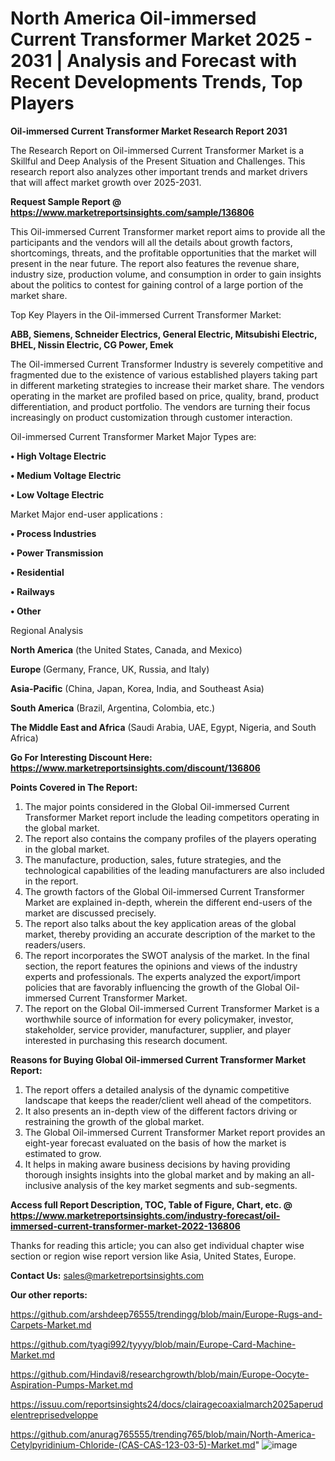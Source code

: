 # North America Oil-immersed Current Transformer Market 2025 - 2031 | Analysis and Forecast with Recent Developments Trends, Top Players

<strong>Oil-immersed Current Transformer Market Research Report 2031</strong>

The Research Report on Oil-immersed Current Transformer Market is a Skillful and Deep Analysis of the Present Situation and Challenges. This research report also analyzes other important trends and market drivers that will affect market growth over 2025-2031.

<strong>Request Sample Report @ <a href=https://www.marketreportsinsights.com/sample/136806>https://www.marketreportsinsights.com/sample/136806</a></strong>

This Oil-immersed Current Transformer market report aims to provide all the participants and the vendors will all the details about growth factors, shortcomings, threats, and the profitable opportunities that the market will present in the near future. The report also features the revenue share, industry size, production volume, and consumption in order to gain insights about the politics to contest for gaining control of a large portion of the market share.

Top Key Players in the Oil-immersed Current Transformer Market:

<strong>ABB, Siemens, Schneider Electrics, General Electric, Mitsubishi Electric, BHEL, Nissin Electric, CG Power, Emek</strong>

The Oil-immersed Current Transformer Industry is severely competitive and fragmented due to the existence of various established players taking part in different marketing strategies to increase their market share. The vendors operating in the market are profiled based on price, quality, brand, product differentiation, and product portfolio. The vendors are turning their focus increasingly on product customization through customer interaction.

Oil-immersed Current Transformer Market Major Types are:

<strong>• High Voltage Electric

• Medium Voltage Electric

• Low Voltage Electric</strong>

Market Major end-user applications :

<strong>• Process Industries

• Power Transmission

• Residential

• Railways

• Other</strong>

Regional Analysis

</u><strong><b>North America</b></strong> (the United States, Canada, and Mexico)

<strong><b>Europe </b></strong>(Germany, France, UK, Russia, and Italy)

<strong><b>Asia-Pacific</b></strong> (China, Japan, Korea, India, and Southeast Asia)

<strong><b>South America</b></strong> (Brazil, Argentina, Colombia, etc.)

<strong><b>The Middle East and Africa</b></strong> (Saudi Arabia, UAE, Egypt, Nigeria, and South Africa)

<strong>Go For Interesting Discount Here: <a href=https://www.marketreportsinsights.com/discount/136806>https://www.marketreportsinsights.com/discount/136806</a></strong>

<strong>Points Covered in The Report:</strong>
<ol>
  <li>The major points considered in the Global Oil-immersed Current Transformer Market report include the leading competitors operating in the global market.</li>
  <li>The report also contains the company profiles of the players operating in the global market.</li>
  <li>The manufacture, production, sales, future strategies, and the technological capabilities of the leading manufacturers are also included in the report.</li>
  <li>The growth factors of the Global Oil-immersed Current Transformer Market are explained in-depth, wherein the different end-users of the market are discussed precisely.</li>
  <li>The report also talks about the key application areas of the global market, thereby providing an accurate description of the market to the readers/users.</li>
  <li>The report incorporates the SWOT analysis of the market. In the final section, the report features the opinions and views of the industry experts and professionals. The experts analyzed the export/import policies that are favorably influencing the growth of the Global Oil-immersed Current Transformer Market.</li>
  <li>The report on the Global Oil-immersed Current Transformer Market is a worthwhile source of information for every policymaker, investor, stakeholder, service provider, manufacturer, supplier, and player interested in purchasing this research document.</li>
</ol>
<strong>Reasons for Buying Global Oil-immersed Current Transformer Market Report:</strong>

<ol>
  <li>The report offers a detailed analysis of the dynamic competitive landscape that keeps the reader/client well ahead of the competitors.</li>
  <li>It also presents an in-depth view of the different factors driving or restraining the growth of the global market.</li>
  <li>The Global Oil-immersed Current Transformer Market report provides an eight-year forecast evaluated on the basis of how the market is estimated to grow.</li>
  <li>It helps in making aware business decisions by having providing thorough insights insights into the global market and by making an all-inclusive analysis of the key market segments and sub-segments.</li>
</ol>
<strong>Access full Report Description, TOC, Table of Figure, Chart, etc. @ <a href=https://www.marketreportsinsights.com/industry-forecast/oil-immersed-current-transformer-market-2022-136806>https://www.marketreportsinsights.com/industry-forecast/oil-immersed-current-transformer-market-2022-136806</a></strong>


Thanks for reading this article; you can also get individual chapter wise section or region wise report version like Asia, United States, Europe.

<strong>Contact Us:</strong>
sales@marketreportsinsights.com

<strong>Our other reports:</strong>

<a href=https://github.com/arshdeep76555/trendingg/blob/main/Europe-Rugs-and-Carpets-Market.md>https://github.com/arshdeep76555/trendingg/blob/main/Europe-Rugs-and-Carpets-Market.md</a>

<a href=https://github.com/tyagi992/tyyyy/blob/main/Europe-Card-Machine-Market.md>https://github.com/tyagi992/tyyyy/blob/main/Europe-Card-Machine-Market.md</a>

<a href=https://github.com/Hindavi8/researchgrowth/blob/main/Europe-Oocyte-Aspiration-Pumps-Market.md>https://github.com/Hindavi8/researchgrowth/blob/main/Europe-Oocyte-Aspiration-Pumps-Market.md</a>

<a href=https://issuu.com/reportsinsights24/docs/clairagecoaxialmarch2025aperudelentreprisedveloppe>https://issuu.com/reportsinsights24/docs/clairagecoaxialmarch2025aperudelentreprisedveloppe</a>

<a href=https://github.com/anurag765555/trending765/blob/main/North-America-Cetylpyridinium-Chloride-(CAS-CAS-123-03-5)-Market.md>https://github.com/anurag765555/trending765/blob/main/North-America-Cetylpyridinium-Chloride-(CAS-CAS-123-03-5)-Market.md</a>"
![image](https://github.com/user-attachments/assets/cafae04c-08ca-4317-8ef6-2ee08e8b0fb8)
